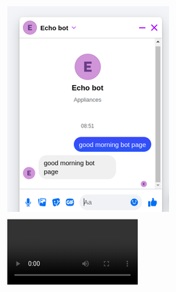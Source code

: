 ![alt text](<resources/media/echo bot screenshot.png>)

![alt text](<resources/media/bot recording.webm>)
